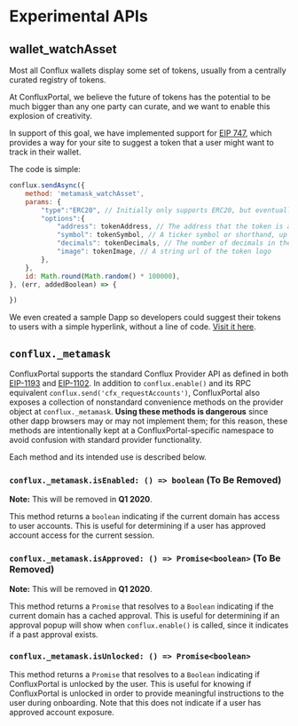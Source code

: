 # Experimental APIs

## wallet_watchAsset

Most all Conflux wallets display some set of tokens, usually from a centrally
curated registry of tokens. 

At ConfluxPortal, we believe the future of tokens has the potential to be much
bigger than any one party can curate, and we want to enable this explosion of
creativity. 

In support of this goal, we have implemented support for [EIP
747](https://github.com/estebanmino/EIPs/blob/master/EIPS/eip-747.md), which
provides a way for your site to suggest a token that a user might want to track
in their wallet. 

The code is simple:

```javascript
conflux.sendAsync({
	method: 'metamask_watchAsset',
	params: {
		"type":"ERC20", // Initially only supports ERC20, but eventually more!
		"options":{
			"address": tokenAddress, // The address that the token is at.
			"symbol": tokenSymbol, // A ticker symbol or shorthand, up to 5 chars.
			"decimals": tokenDecimals, // The number of decimals in the token
			"image": tokenImage, // A string url of the token logo
		},
	},
	id: Math.round(Math.random() * 100000),
}, (err, addedBoolean) => {

})
```

We even created a sample Dapp so developers could suggest their tokens to users
with a simple hyperlink, without a line of code. [Visit it
here](https://github.com/MetaMask/Add-Token). 

## `conflux._metamask`

ConfluxPortal supports the standard Conflux Provider API as defined in both
[EIP-1193](https://github.com/conflux/EIPs/blob/master/EIPS/eip-1193.md) and
[EIP-1102](https://github.com/conflux/EIPs/blob/master/EIPS/eip-1102.md). In
addition to `conflux.enable()` and its RPC equivalent
`conflux.send('cfx_requestAccounts')`, ConfluxPortal also exposes a collection
of nonstandard convenience methods on the provider object at
`conflux._metamask`. **Using these methods is dangerous** since other dapp
browsers may or may not implement them; for this reason, these methods are
intentionally kept at a ConfluxPortal-specific namespace to avoid confusion with
standard provider functionality. 

Each method and its intended use is described below.

### `conflux._metamask.isEnabled: () => boolean` (To Be Removed)

**Note:** This will be removed in **Q1 2020**.

This method returns a `boolean` indicating if the current domain has access to
user accounts. This is useful for determining if a user has approved account
access for the current session. 

### `conflux._metamask.isApproved: () => Promise<boolean>` (To Be Removed)

**Note:** This will be removed in **Q1 2020**.

This method returns a `Promise` that resolves to a `Boolean` indicating if the
current domain has a cached approval. This is useful for determining if an
approval popup will show when `conflux.enable()` is called, since it indicates
if a past approval exists. 

### `conflux._metamask.isUnlocked: () => Promise<boolean>`

This method returns a `Promise` that resolves to a `Boolean` indicating if
ConfluxPortal is unlocked by the user. This is useful for knowing if
ConfluxPortal is unlocked in order to provide meaningful instructions to the
user during onboarding. Note that this does not indicate if a user has approved
account exposure. 
